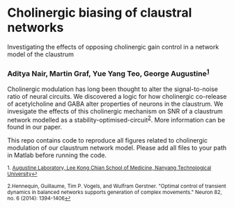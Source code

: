 # Cholinergic biasing of claustral networks

Investigating the effects of opposing cholinergic gain control in a network model of the claustrum

### Aditya Nair, Martin Graf, Yue Yang Teo, George Augustine<sup><a href="#fn1" id="ref1">1</a></sup>

Cholinergic modulation has long been thought to alter the signal-to-noise ratio of neural circuits. We discovered a logic for how cholinergic co-release of acetylcholine and GABA alter properties of neurons in the claustrum. We invesigate the effects of this cholinergic mechanism on SNR of a claustrum network modelled as a stability-optimised-circuit<sup><a href="#fn2" id="ref2">2</a></sup>. More information can be found in our paper. 

This repo contains code to reproduce all figures related to cholinergic modulation of our claustrum network model. Please add all files to your path in Matlab before running the code. 


<sup id="fn1">1. [Augustine Laboratory, Lee Kong Chian School of Medicine, Nanyang Technological University](http://www.lkcmedicine.ntu.edu.sg/aboutus/Faculty-and-Staff/Pages/George-Augustine.aspx)<a href="#ref1" title="Jump back to footnote 1 in the text.">↩</a></sup> 

<sup id="fn1">2.Hennequin, Guillaume, Tim P. Vogels, and Wulfram Gerstner. "Optimal control of transient dynamics in balanced networks supports generation of complex movements." Neuron 82, no. 6 (2014): 1394-1406<a href="#ref2" title="Jump back to footnote 2 in the text.">↩</a></sup> 
